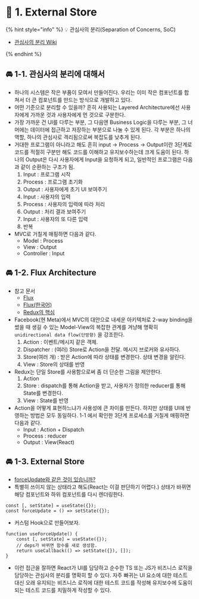 # 🌈 1. External Store

{% hint style="info" %}
💡 관심사의 분리(Separation of Concerns, SoC)

- [관심사의 분리 Wiki](https://ko.wikipedia.org/wiki/%EA%B4%80%EC%8B%AC%EC%82%AC_%EB%B6%84%EB%A6%AC)

{% endhint %}

## 🚘 1-1. 관심사의 분리에 대해서

- 하나의 시스템은 작은 부품이 모여서 만들어진다. 우리는 이미 작은 컴포넌트를 합쳐서 더 큰 컴포넌트를 만드는 방식으로 개발하고 있다.
- 어떤 기준으로 분리할 수 있을까? 흔히 사용되는 Layered Architecture에선 사용자에게 가까운 것과 사용자에게 먼 것으로 구분한다.
- 가장 가까운 건 UI를 다루는 부분, 그 다음엔 Business Logic을 다루는 부분, 그 너머에는 데이터에 접근하고 저장하는 부분으로 나눌 수 있게 된다. 각 부분은 하나의 역할, 하나의 관심사로 격리됨으로써 복잡도를 낮추게 된다.
- 거대한 프로그램이 아니라고 해도 흔히 input → Process → Output이란 3단계로 코드를 적절히 구분만 해도 코드를 이해하고 유지보수하는데 크게 도움이 된다. 하나의 Output은 다시 사용자에게 Input을 요청하게 되고, 일반적인 프로그램은 다음과 같이 순환하는 구조가 됨.
    1. Input : 프로그램 시작
    2. Process : 프로그램 초기화
    3. Output : 사용자에게 초기 UI 보여주기
    4. Input : 사용자의 입력
    5. Process : 사용자의 입력에 따라 처리
    6. Output : 처리 결과 보여주기
    7. Input : 사용자의 또 다른 입력
    8. 반복
- MVC로 거칠게 매핑하면 다음과 같다.
    - Model : Process
    - View : Output
    - Controller : Input

## 🚘 1-2. Flux Architecture

- 참고 문서
    - [Flux](https://facebook.github.io/flux/docs/in-depth-overview/)
    - [Flux(한국어)](https://haruair.github.io/flux/docs/overview.html)
    - [Redux의 핵심](https://ko.redux.js.org/tutorials/essentials/part-1-overview-concepts/)
- Facebook(현 Meta)에서 MVC의 대안으로 내세운 아키텍처로 2-way binding을 썼을 때 생길 수 있는 Model-View의 복잡한 관계를 겨냥해 명확히 `unidirectional data flow(단방향)` 을 강조한다.
    1. Action : 이벤트/메시지 같은 객체.
    2. Dispatcher : (여러) Store로 Action을 전달. 메시지 브로커와 유사하다.
    3. Store(여러 개) : 받은 Action에 따라 상태를 변경한다. 상태 변경을 알린다.
    4. View : Store의 상태를 반영
- Redux는 단일 Store를 사용함으로써 좀 더 단순한 그림을 제안한다.
    1. Action
    2. Store : dispatch를 통해 Action을 받고, 사용자가 정의한 reducer를 통해 State를 변경한다.
    3. View : State를 반영
- Action을 어떻게 표현하느냐가 사용성에 큰 차이를 만든다. 하지만 상태를 UI에 반영하는 방법은 모두 동일하다. 1-1 에서 확인한 3단계 프로세스를 거칠게 매핑하면 다음과 같다.
    - Input : Action + Dispatch
    - Process : reducer
    - Output : View(React)

## 🚘 1-3. External Store

- [forceUpdate와 같은 것이 있습니까?](https://ko.reactjs.org/docs/hooks-faq.html#is-there-something-like-forceupdate)
- 특별히 쓰이지 않는 상태라고 해도(React는 이걸 판단하기 어렵다.) 상태가 바뀌면 해당 컴포넌트와 하위 컴포넌트를 다시 렌더링한다.

```tsx
const [, setState] = useState({});
const forceUpdate = () => setState({});
```

- 커스텀 Hook으로 만들어보자.

```tsx
function useForceUpdate() {
	const [, setState] = useState({});
	// deps가 바뀌면 함수를 새로 생성함.
	return useCallback(() => setState({}), []);
}
```

- 이런 접근을 잘하면 React가 UI를 담당하고 순수한 TS 또는 JS가 비즈니스 로직을 담당하는 관심사의 분리를 명확히 할 수 있다. 자주 빠귀는 UI 요소에 대한 테스트 대신 오래 유지되는 비즈니스 로직에 대한 테스트 코드를 작성해 유지보수에 도움이 되는 테스트 코드를 치밀하게 작성할 수 있다.